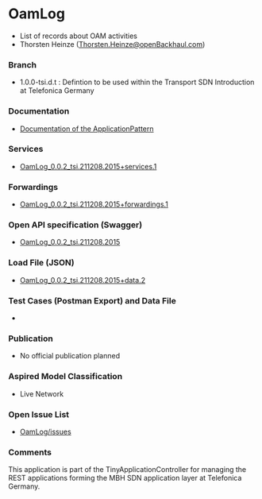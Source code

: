 # OamLog
- List of records about OAM activities
- Thorsten Heinze (Thorsten.Heinze@openBackhaul.com)

### Branch
- 1.0.0-tsi.d.t : Defintion to be used within the Transport SDN Introduction at Telefonica Germany

### Documentation
- [Documentation of the ApplicationPattern](https://github.com/openBackhaul/ApplicationPattern/tree/tsi)

### Services
- [OamLog_0.0.2_tsi.211208.2015+services.1](./OamLog_0.0.2_tsi.211208.2015+services.1.xlsx)

### Forwardings
- [OamLog_0.0.2_tsi.211208.2015+forwardings.1](./OamLog_0.0.2_tsi.211208.2015+forwardings.1.xlsx)

### Open API specification (Swagger)
- [OamLog_0.0.2_tsi.211208.2015](OamLog_0.0.2_tsi.211208.2015.yaml)

### Load File (JSON)
- [OamLog_0.0.2_tsi.211208.2015+data.2](OamLog_0.0.2_tsi.211208.2015+data.2.json)

### Test Cases (Postman Export) and Data File
- 

### Publication
- No official publication planned

### Aspired Model Classification
- Live Network

### Open Issue List
- [OamLog/issues](../../issues)

### Comments
This application is part of the TinyApplicationController for managing the REST applications forming the MBH SDN application layer at Telefonica Germany.
